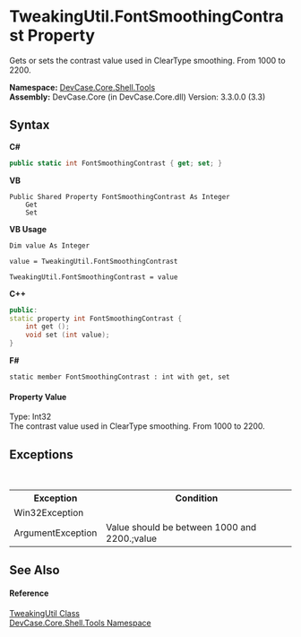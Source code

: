 # TweakingUtil.FontSmoothingContrast Property 
 

Gets or sets the contrast value used in ClearType smoothing. From 1000 to 2200.

**Namespace:**&nbsp;<a href="N_DevCase_Core_Shell_Tools">DevCase.Core.Shell.Tools</a><br />**Assembly:**&nbsp;DevCase.Core (in DevCase.Core.dll) Version: 3.3.0.0 (3.3)

## Syntax

**C#**<br />
``` C#
public static int FontSmoothingContrast { get; set; }
```

**VB**<br />
``` VB
Public Shared Property FontSmoothingContrast As Integer
	Get
	Set
```

**VB Usage**<br />
``` VB Usage
Dim value As Integer

value = TweakingUtil.FontSmoothingContrast

TweakingUtil.FontSmoothingContrast = value
```

**C++**<br />
``` C++
public:
static property int FontSmoothingContrast {
	int get ();
	void set (int value);
}
```

**F#**<br />
``` F#
static member FontSmoothingContrast : int with get, set

```


#### Property Value
Type: Int32<br />The contrast value used in ClearType smoothing. From 1000 to 2200.

## Exceptions
&nbsp;<table><tr><th>Exception</th><th>Condition</th></tr><tr><td>Win32Exception</td><td /></tr><tr><td>ArgumentException</td><td>Value should be between 1000 and 2200.;value</td></tr></table>

## See Also


#### Reference
<a href="T_DevCase_Core_Shell_Tools_TweakingUtil">TweakingUtil Class</a><br /><a href="N_DevCase_Core_Shell_Tools">DevCase.Core.Shell.Tools Namespace</a><br />